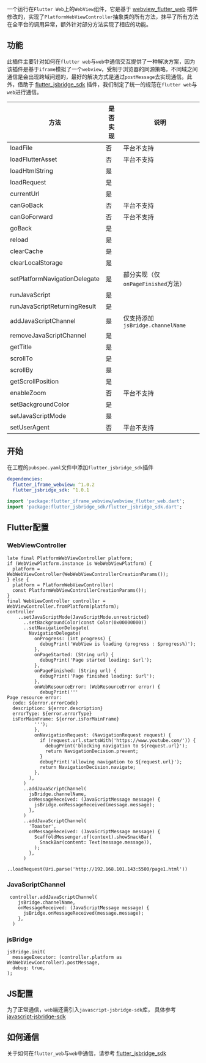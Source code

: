 一个运行在`Flutter Web`上的`WebView`组件，它是基于 [webview_flutter_web](https://pub.flutter-io.cn/packages/webview_flutter_web) 插件修改的，实现了`PlatformWebViewController`抽象类的所有方法，抹平了所有方法在全平台的调用异常，额外针对部分方法实现了相应的功能。

## 功能
此插件主要针对如何在`flutter web`与`web`中通信交互提供了一种解决方案，因为该插件是基于`iframe`模拟了一个`webview`，受制于浏览器的同源策略，不同域之间通信是会出现跨域问题的，最好的解决方式是通过`postMessage`去实现通信。此外，借助于 [flutter_jsbridge_sdk](https://pub.flutter-io.cn/packages/flutter_jsbridge_sdk) 插件，我们制定了统一的规范在`flutter web`与`web`进行通信。

| 方法                            | 是否实现 | 说明                          |
|-------------------------------|------|-----------------------------|
| loadFile                      | 否    | 平台不支持                       |
| loadFlutterAsset              | 否    | 平台不支持                       |
| loadHtmlString                | 是    ||
| loadRequest                   | 是    ||
| currentUrl                    | 是    ||
| canGoBack                     | 否    | 平台不支持                       |
| canGoForward                  | 否    | 平台不支持                       |
| goBack                        | 是    ||
| reload                        | 是    ||
| clearCache                    | 是    ||
| clearLocalStorage             | 是    |
| setPlatformNavigationDelegate | 是    | 部分实现（仅`onPageFinished`方法）   |
| runJavaScript                 | 是    ||
| runJavaScriptReturningResult  | 是    ||
| addJavaScriptChannel          | 是    | 仅支持添加`jsBridge.channelName` |
| removeJavaScriptChannel       | 是    ||
| getTitle                      | 是    ||
| scrollTo                      | 是    ||
| scrollBy                      | 是    ||
| getScrollPosition             | 是    ||
| enableZoom                    | 否    | 平台不支持                       |
| setBackgroundColor            | 是    ||
| setJavaScriptMode             | 是    ||
| setUserAgent                  | 否    | 平台不支持                       |


## 开始

在工程的`pubspec.yaml`文件中添加`flutter_jsbridge_sdk`插件

```yaml
dependencies:
  flutter_iframe_webview: ^1.0.2
  flutter_jsbridge_sdk: ^1.0.1
```

```dart
import 'package:flutter_iframe_webview/webview_flutter_web.dart';
import 'package:flutter_jsbridge_sdk/flutter_jsbridge_sdk.dart';
```

## Flutter配置
### WebViewController
```
late final PlatformWebViewController platform;
if (WebViewPlatform.instance is WebWebViewPlatform) {
  platform = WebWebViewController(WebWebViewControllerCreationParams());
} else {
  platform = PlatformWebViewController(
  const PlatformWebViewControllerCreationParams());
}
final WebViewController controller = WebViewController.fromPlatform(platform);
controller
    ..setJavaScriptMode(JavaScriptMode.unrestricted)
      ..setBackgroundColor(const Color(0x00000000))
      ..setNavigationDelegate(
        NavigationDelegate(
          onProgress: (int progress) {
            debugPrint('WebView is loading (progress : $progress%)');
          },
          onPageStarted: (String url) {
            debugPrint('Page started loading: $url');
          },
          onPageFinished: (String url) {
            debugPrint('Page finished loading: $url');
          },
          onWebResourceError: (WebResourceError error) {
            debugPrint('''
Page resource error:
  code: ${error.errorCode}
  description: ${error.description}
  errorType: ${error.errorType}
  isForMainFrame: ${error.isForMainFrame}
          ''');
          },
          onNavigationRequest: (NavigationRequest request) {
            if (request.url.startsWith('https://www.youtube.com/')) {
              debugPrint('blocking navigation to ${request.url}');
              return NavigationDecision.prevent;
            }
            debugPrint('allowing navigation to ${request.url}');
            return NavigationDecision.navigate;
          },
        ),
      )
      ..addJavaScriptChannel(
        jsBridge.channelName,
        onMessageReceived: (JavaScriptMessage message) {
          jsBridge.onMessageReceived(message.message);
        },
      )
      ..addJavaScriptChannel(
        'Toaster',
        onMessageReceived: (JavaScriptMessage message) {
          ScaffoldMessenger.of(context).showSnackBar(
            SnackBar(content: Text(message.message)),
          );
        },
      )
      ..loadRequest(Uri.parse('http://192.168.101.143:5500/page1.html'))
```

### JavaScriptChannel
```
 controller.addJavaScriptChannel(
    jsBridge.channelName,
    onMessageReceived: (JavaScriptMessage message) {
      jsBridge.onMessageReceived(message.message);
    },
  )
```
### jsBridge
```
jsBridge.init(
  messageExecutor: (controller.platform as WebWebViewController).postMessage,
  debug: true,
);
```

## JS配置
为了正常通信，`web`端还需引入`javascript-jsbridge-sdk`库，
具体参考 [javascript-jsbridge-sdk](https://github.com/TryImpossible/javascript-jsbridge-sdk)

## 如何通信
关于如何在`flutter_web`与`web`中通信，请参考 [flutter_jsbridge_sdk](https://pub.flutter-io.cn/packages/flutter_jsbridge_sdk)